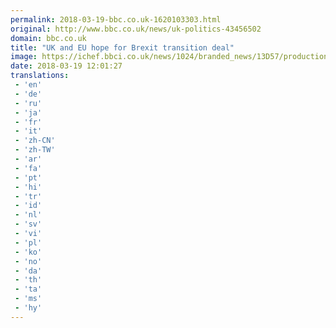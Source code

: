 ```yaml
---
permalink: 2018-03-19-bbc.co.uk-1620103303.html
original: http://www.bbc.co.uk/news/uk-politics-43456502
domain: bbc.co.uk
title: "UK and EU hope for Brexit transition deal"
image: https://ichef.bbci.co.uk/news/1024/branded_news/13D57/production/_96293218_globe_2048x1152.png
date: 2018-03-19 12:01:27
translations: 
 - 'en'
 - 'de'
 - 'ru'
 - 'ja'
 - 'fr'
 - 'it'
 - 'zh-CN'
 - 'zh-TW'
 - 'ar'
 - 'fa'
 - 'pt'
 - 'hi'
 - 'tr'
 - 'id'
 - 'nl'
 - 'sv'
 - 'vi'
 - 'pl'
 - 'ko'
 - 'no'
 - 'da'
 - 'th'
 - 'ta'
 - 'ms'
 - 'hy'
---
```


